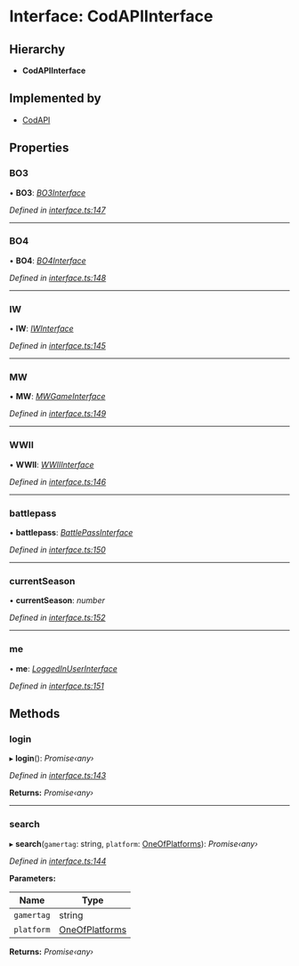 # Interface: CodAPIInterface

## Hierarchy

* **CodAPIInterface**

## Implemented by

* [CodAPI](../classes/_index_.codapi.md)

## Properties

###  BO3

• **BO3**: *[BO3Interface](_interface_.codapi.bo3interface.md)*

*Defined in [interface.ts:147](https://github.com/antonedvard/act-cod-api/blob/c1ab9cf/src/interface.ts#L147)*

___

###  BO4

• **BO4**: *[BO4Interface](_interface_.codapi.bo4interface.md)*

*Defined in [interface.ts:148](https://github.com/antonedvard/act-cod-api/blob/c1ab9cf/src/interface.ts#L148)*

___

###  IW

• **IW**: *[IWInterface](_interface_.codapi.iwinterface.md)*

*Defined in [interface.ts:145](https://github.com/antonedvard/act-cod-api/blob/c1ab9cf/src/interface.ts#L145)*

___

###  MW

• **MW**: *[MWGameInterface](_interface_.codapi.mwgameinterface.md)*

*Defined in [interface.ts:149](https://github.com/antonedvard/act-cod-api/blob/c1ab9cf/src/interface.ts#L149)*

___

###  WWII

• **WWII**: *[WWIIInterface](_interface_.codapi.wwiiinterface.md)*

*Defined in [interface.ts:146](https://github.com/antonedvard/act-cod-api/blob/c1ab9cf/src/interface.ts#L146)*

___

###  battlepass

• **battlepass**: *[BattlePassInterface](_interface_.codapi.battlepassinterface.md)*

*Defined in [interface.ts:150](https://github.com/antonedvard/act-cod-api/blob/c1ab9cf/src/interface.ts#L150)*

___

###  currentSeason

• **currentSeason**: *number*

*Defined in [interface.ts:152](https://github.com/antonedvard/act-cod-api/blob/c1ab9cf/src/interface.ts#L152)*

___

###  me

• **me**: *[LoggedInUserInterface](_interface_.codapi.loggedinuserinterface.md)*

*Defined in [interface.ts:151](https://github.com/antonedvard/act-cod-api/blob/c1ab9cf/src/interface.ts#L151)*

## Methods

###  login

▸ **login**(): *Promise‹any›*

*Defined in [interface.ts:143](https://github.com/antonedvard/act-cod-api/blob/c1ab9cf/src/interface.ts#L143)*

**Returns:** *Promise‹any›*

___

###  search

▸ **search**(`gamertag`: string, `platform`: [OneOfPlatforms](../modules/_interface_.codapi.md#oneofplatforms)): *Promise‹any›*

*Defined in [interface.ts:144](https://github.com/antonedvard/act-cod-api/blob/c1ab9cf/src/interface.ts#L144)*

**Parameters:**

Name | Type |
------ | ------ |
`gamertag` | string |
`platform` | [OneOfPlatforms](../modules/_interface_.codapi.md#oneofplatforms) |

**Returns:** *Promise‹any›*
